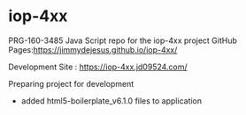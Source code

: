 # iop-4xx

PRG-160-3485 Java Script repo for the iop-4xx project
GitHub Pages:https://jimmydejesus.github.io/iop-4xx/

Development Site : https://iop-4xx.jd09524.com/

Preparing project for development
- added html5-boilerplate_v6.1.0 files to application
